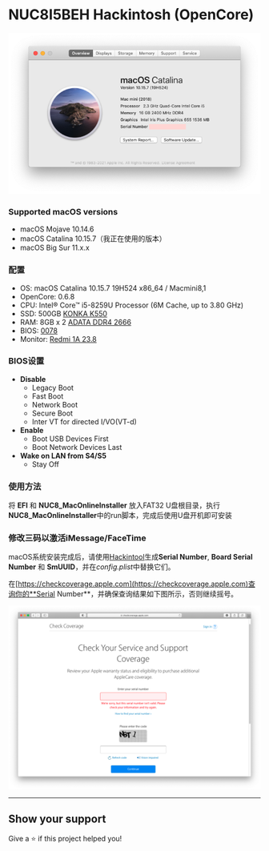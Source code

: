 # NUC8I5BEH Hackintosh (OpenCore)

![Hackintosh](AboutThisMac.png)

### Supported macOS versions
+ macOS Mojave 10.14.6
+ macOS Catalina 10.15.7（我正在使用的版本）
+ macOS Big Sur 11.x.x

### 配置
+ OS: macOS Catalina 10.15.7 19H524 x86_64 / Macmini8,1
+ OpenCore: 0.6.8
+ CPU: Intel® Core™ i5-8259U Processor (6M Cache, up to 3.80 GHz)
+ SSD: 500GB [KONKA K550](https://union-click.jd.com/jdc?e=&p=AyIGZRheHQMRBFATUhMyEgZUGloTARsHXBxZJUZNXwtEa0xHV0YXEEULWldTCQQHCllHGAdFBwtEQkQBBRxNVlQYBUkeTVxNCRNLGEF6RwtVGloUAxQEXBtSEgAieAoSDE9wdk8wYAsSQmB4LlwJXl5nQVkXaxQyEgZUGlkRAxYDVStrFQUiRTvP0JPXnoWAleDCq7zf5LCCipwiBmUbXBQBGgRUGlsSChcBZRxbHDLLmdPP9ox3dtPHmo%2B0vcSj%2FcLCpDIiN1YrayUCIgRlWTUUV0IPAB9ZFwYbDgceXxZRQgUGGw9FVxcGAhJZEAEQA2UZWhQGGw%3D%3D)
+ RAM: 8GB x 2 [ADATA DDR4 2666](https://union-click.jd.com/jdc?e=&p=AyIGZRprFQMTBlQaXBYFFwVcKx9KWkxYZUIeUENQDEsFA1BWThgJBABAHUBZCQUdRUFGGRJDD1MdQlUQQwVKDFRXFk8jQA4SBlQaWhQFEQBQGVIlWgxQAXlYbEpxfxFdCXJ6Fx0iUiR%2Bch4LZRprFQMTBlcfWhEGEjdlG1wlVHwHVBpaFAMTAVUeaxQyEgBUGFMWAxMPURJfHTIVB1wrgouExqrMbj%2FBkJPT9KSNsarLnuQrayUBIjdlG2sWMlBpUUhZQAVCBldJWEEEF1UGHwsRARpTV04OE1JAVFwTUxMyEAZUH1I%3D)
+ BIOS: [0078](https://drivers.softpedia.com/get/BIOS/Intel/Intel-NUC8i5BEH-NUC-Kit-BIOS-0078.shtml)
+ Monitor: [Redmi 1A 23.8](https://union-click.jd.com/jdc?e=&p=AyIGZRprFQMTBlUZXhEGFgBcKx9KWkxYZUIeUENQDEsFA1BWThgJBABAHUBZCQUdRUFGGRJDD1MdQlUQQwVKDFRXFk8jQA4SBlQaWxcHFgNRHFIlAnJuPUAMRwVyWgVFCGl%2FamY0eFhxYh4LZRprFQMTBlcfWhEGEjdlG1wlVHwHVBpaFAMXB1YZaxQyEgBUGFMWAxAGUxhZFDIVB1wrgouExqrMbj%2FBkJPT9KSNsarLnuQrayUBIjdlG2sWMlBpAE4OEQIUVFAZCxQAFw5SE1MQChMOBRsIQVISD1dLWRYyEAZUH1I%3D)


### BIOS设置
+ __Disable__
	- Legacy Boot
	- Fast Boot
	- Network Boot
	- Secure Boot
	- Inter VT for directed I/VO(VT-d)
+ __Enable__
	- Boot USB Devices First
	- Boot Network Devices Last
+ __Wake on LAN from S4/S5__
	- Stay Off


### 使用方法
将 **EFI** 和 **NUC8_MacOnlineInstaller** 放入FAT32 U盘根目录，执行**NUC8_MacOnlineInstaller**中的run脚本，完成后使用U盘开机即可安装

### 修改三码以激活iMessage/FaceTime
macOS系统安装完成后，请使用[Hackintool]()生成**Serial Number**, **Board Serial Number** 和 **SmUUID**，并在*config.plist*中替换它们。

在[https://checkcoverage.apple.com](https://checkcoverage.apple.com)查询你的**Serial Number**，并确保查询结果如下图所示，否则继续摇号。

![checkSN](checkSN.png)

---

## Show your support

Give a ⭐️ if this project helped you!
